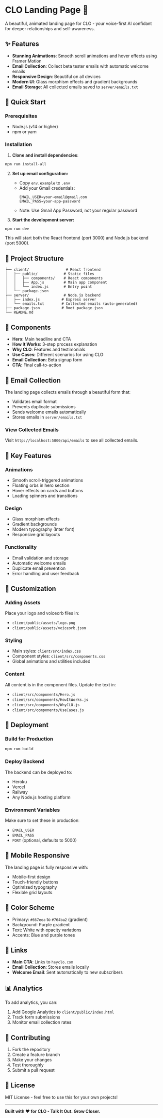 # CLO Landing Page 🎤

A beautiful, animated landing page for CLO - your voice-first AI confidant for deeper relationships and self-awareness.

## ✨ Features

- **Stunning Animations**: Smooth scroll animations and hover effects using Framer Motion
- **Email Collection**: Collect beta tester emails with automatic welcome emails
- **Responsive Design**: Beautiful on all devices
- **Modern UI**: Glass morphism effects and gradient backgrounds
- **Email Storage**: All collected emails saved to `server/emails.txt`

## 🚀 Quick Start

### Prerequisites

- Node.js (v14 or higher)
- npm or yarn

### Installation

1. **Clone and install dependencies:**

```bash
npm run install-all
```

2. **Set up email configuration:**

   - Copy `env.example` to `.env`
   - Add your Gmail credentials:
     ```
     EMAIL_USER=your-email@gmail.com
     EMAIL_PASS=your-app-password
     ```
   - Note: Use Gmail App Password, not your regular password

3. **Start the development server:**

```bash
npm run dev
```

This will start both the React frontend (port 3000) and Node.js backend (port 5000).

## 📁 Project Structure

```
├── client/                 # React frontend
│   ├── public/            # Static files
│   │   ├── components/    # React components
│   │   ├── App.js         # Main app component
│   │   └── index.js       # Entry point
│   └── package.json
├── server/                # Node.js backend
│   ├── index.js          # Express server
│   └── emails.txt        # Collected emails (auto-generated)
├── package.json          # Root package.json
└── README.md
```

## 🎨 Components

- **Hero**: Main headline and CTA
- **How It Works**: 3-step process explanation
- **Why CLO**: Features and testimonials
- **Use Cases**: Different scenarios for using CLO
- **Email Collection**: Beta signup form
- **CTA**: Final call-to-action

## 📧 Email Collection

The landing page collects emails through a beautiful form that:

- Validates email format
- Prevents duplicate submissions
- Sends welcome emails automatically
- Stores emails in `server/emails.txt`

### View Collected Emails

Visit `http://localhost:5000/api/emails` to see all collected emails.

## 🎯 Key Features

### Animations

- Smooth scroll-triggered animations
- Floating orbs in hero section
- Hover effects on cards and buttons
- Loading spinners and transitions

### Design

- Glass morphism effects
- Gradient backgrounds
- Modern typography (Inter font)
- Responsive grid layouts

### Functionality

- Email validation and storage
- Automatic welcome emails
- Duplicate email prevention
- Error handling and user feedback

## 🔧 Customization

### Adding Assets

Place your logo and voiceorb files in:

- `client/public/assets/logo.png`
- `client/public/assets/voiceorb.json`

### Styling

- Main styles: `client/src/index.css`
- Component styles: `client/src/components.css`
- Global animations and utilities included

### Content

All content is in the component files. Update the text in:

- `client/src/components/Hero.js`
- `client/src/components/HowItWorks.js`
- `client/src/components/WhyCLO.js`
- `client/src/components/UseCases.js`

## 🚀 Deployment

### Build for Production

```bash
npm run build
```

### Deploy Backend

The backend can be deployed to:

- Heroku
- Vercel
- Railway
- Any Node.js hosting platform

### Environment Variables

Make sure to set these in production:

- `EMAIL_USER`
- `EMAIL_PASS`
- `PORT` (optional, defaults to 5000)

## 📱 Mobile Responsive

The landing page is fully responsive with:

- Mobile-first design
- Touch-friendly buttons
- Optimized typography
- Flexible grid layouts

## 🎨 Color Scheme

- Primary: `#667eea` to `#764ba2` (gradient)
- Background: Purple gradient
- Text: White with opacity variations
- Accents: Blue and purple tones

## 🔗 Links

- **Main CTA**: Links to `heyclo.com`
- **Email Collection**: Stores emails locally
- **Welcome Email**: Sent automatically to new subscribers

## 📊 Analytics

To add analytics, you can:

1. Add Google Analytics to `client/public/index.html`
2. Track form submissions
3. Monitor email collection rates

## 🤝 Contributing

1. Fork the repository
2. Create a feature branch
3. Make your changes
4. Test thoroughly
5. Submit a pull request

## 📄 License

MIT License - feel free to use this for your own projects!

---

**Built with ❤️ for CLO - Talk It Out. Grow Closer.**
